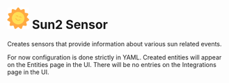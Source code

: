 # <img src="https://github.com/home-assistant/brands/blob/master/custom_integrations/sun2/icon.png" title="Composite" width="50"/> Sun2 Sensor

Creates sensors that provide information about various sun related events.

For now configuration is done strictly in YAML.
Created entities will appear on the Entities page in the UI.
There will be no entries on the Integrations page in the UI.
